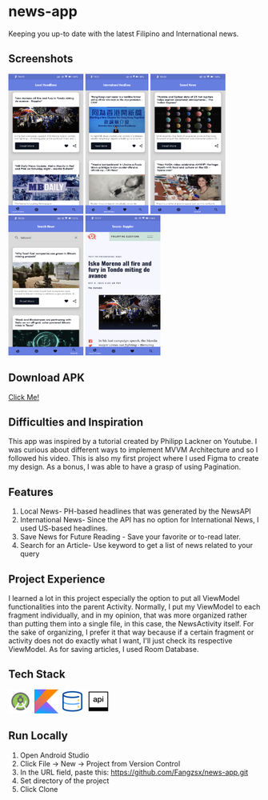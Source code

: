 # news-app
Keeping you up-to date with the latest Filipino and International news.
## Screenshots
<img src="https://github.com/Fangzsx/news-app/blob/master/app/src/main/assets/Screenshot_20220508-102350_news-app.png?raw=true" width="150" height="280"> <img src="https://github.com/Fangzsx/news-app/blob/master/app/src/main/assets/Screenshot_20220508-102356_news-app.png?raw=true" height="280"> <img src="https://github.com/Fangzsx/news-app/blob/master/app/src/main/assets/Screenshot_20220508-102403_news-app.png?raw=true" width="150" height="280"> <img src="https://github.com/Fangzsx/news-app/blob/master/app/src/main/assets/Screenshot_20220508-102426_news-app.png?raw=true" width="150" height="280"> <img src="https://github.com/Fangzsx/news-app/blob/master/app/src/main/assets/Screenshot_20220508-102758_news-app.png?raw=true" width="150" height="280">


## Download APK
[Click Me!](https://github.com/Fangzsx/news-app/raw/master/app/release/app-release.apk)


## Difficulties and Inspiration
This app was inspired by a tutorial created by Philipp Lackner on Youtube. I was curious about different ways to implement MVVM Architecture and so I followed his video. This is also my first project where I used Figma to create my design. As a bonus, I was able to have a grasp of using Pagination.

## Features
1. Local News- PH-based headlines that was generated by the NewsAPI
2. International News- Since the API has no option for International News, I used US-based headlines.
3. Save News for Future Reading - Save your favorite or to-read later.
4. Search for an Article- Use keyword to get a list of news related to your query


## Project Experience
I learned a lot in this project especially the option to put all ViewModel functionalities into the parent Activity. Normally, I put my ViewModel to each fragment individually, and in my opinion, that was more organized rather than putting them into a single file, in this case, the NewsActivity itself. For the sake of organizing, I prefer it that way because if a certain fragment or activity does not do exactly what I want, I'll just check its respective ViewModel. As for saving articles, I used Room Database.

## Tech Stack
<img src="https://github.com/Fangzsx/apar-app/blob/master/app/src/main/assets/android-studio.png?raw=true" width="48" height="48" title ="Android Studio">  <img src="https://github.com/Fangzsx/apar-app/blob/master/app/src/main/assets/kotlin.png?raw=true" width="48" height="48" title ="Kotlin">  <img src="https://github.com/Fangzsx/news-app/blob/master/app/src/main/assets/database.png?raw=true" width="48" height="48" title ="ROOM Database">  <img src="https://github.com/Fangzsx/news-app/blob/master/app/src/main/assets/api.png?raw=true" width="48" height="48" title ="REST-API">

## Run Locally
1. Open Android Studio
2. Click File -> New -> Project from Version Control 
3. In the URL field, paste this: https://github.com/Fangzsx/news-app.git
4. Set directory of the project
5. Click Clone

